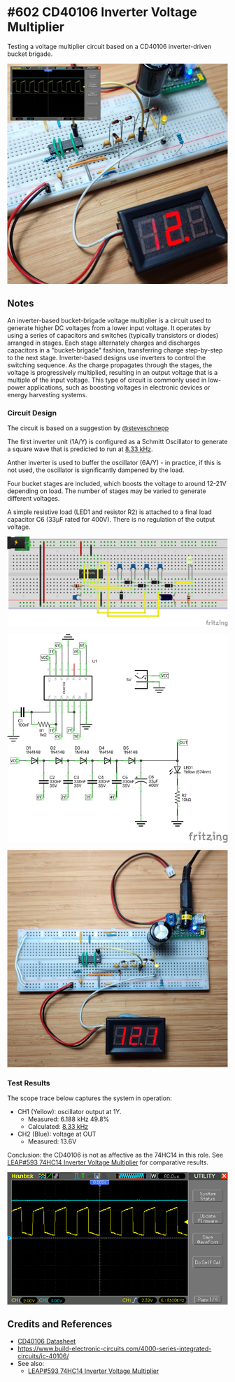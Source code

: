 # #602 CD40106 Inverter Voltage Multiplier

Testing a voltage multiplier circuit based on a CD40106 inverter-driven bucket brigade.

![Build](./assets/VoltageMultiplier_build.jpg?raw=true)

## Notes

An inverter-based bucket-brigade voltage multiplier is a circuit used to generate higher DC voltages from a lower input voltage. It operates by using a series of capacitors and switches (typically transistors or diodes) arranged in stages. Each stage alternately charges and discharges capacitors in a "bucket-brigade" fashion, transferring charge step-by-step to the next stage. Inverter-based designs use inverters to control the switching sequence. As the charge propagates through the stages, the voltage is progressively multiplied, resulting in an output voltage that is a multiple of the input voltage. This type of circuit is commonly used in low-power applications, such as boosting voltages in electronic devices or energy harvesting systems.

### Circuit Design

The circuit is based on a suggestion by [@steveschnepp](https://github.com/tardate/LittleArduinoProjects/issues/35)

The first inverter unit (1A/Y) is configured as a Schmitt Oscillator to generate a square wave that is predicted to run at [8.33 kHz](https://www.wolframalpha.com/input?i=1%2F%281.2*1k%CE%A9*100nF%29).

Anther inverter is used to buffer the oscillator (6A/Y) - in practice, if this is not used, the oscillator is significantly dampened by the load.

Four bucket stages are included, which boosts the voltage to around 12-21V depending on load. The number of stages may be varied to generate different voltages.

A simple resistive load (LED1 and resistor R2) is attached to a final load capacitor C6 (33µF rated for 400V). There is no regulation of the output voltage.

![bb](./assets/VoltageMultiplier_bb.jpg?raw=true)

![schematic](./assets/VoltageMultiplier_schematic.jpg?raw=true)

![bb_build](./assets/VoltageMultiplier_bb_build.jpg?raw=true)

### Test Results

The scope trace below captures the system in operation:

* CH1 (Yellow): oscillator output at 1Y.
    * Measured: 6.188 kHz 49.8%
    * Calculated: [8.33 kHz](https://www.wolframalpha.com/input?i=1%2F%281.2*1k%CE%A9*100nF%29)
* CH2 (Blue): voltage at OUT
    * Measured: 13.6V

Conclusion: the CD40106 is not as affective as the 74HC14 in this role. See [LEAP#593 74HC14 Inverter Voltage Multiplier](../../74HC14/VoltageMultiplier/) for comparative results.

![oscillator](./assets/oscillator.gif)

## Credits and References

* [CD40106 Datasheet](https://www.futurlec.com/4000Series/CD40106.shtml)
* <https://www.build-electronic-circuits.com/4000-series-integrated-circuits/ic-40106/>
* See also:
    * [LEAP#593 74HC14 Inverter Voltage Multiplier](../../74HC14/VoltageMultiplier/)
